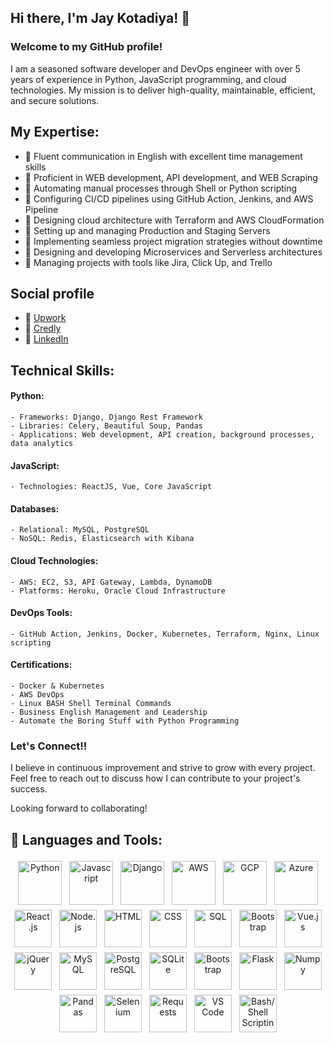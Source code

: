 ## Hi there, I'm Jay Kotadiya! 👋
### Welcome to my GitHub profile!

I am a seasoned software developer and DevOps engineer with over 5 years of experience in Python, JavaScript programming, and cloud technologies. My mission is to deliver high-quality, maintainable, efficient, and secure solutions.

## My Expertise:
- 🌟 Fluent communication in English with excellent time management skills
- 🌟 Proficient in WEB development, API development, and WEB Scraping
- 🌟 Automating manual processes through Shell or Python scripting
- 🌟 Configuring CI/CD pipelines using GitHub Action, Jenkins, and AWS Pipeline
- 🌟 Designing cloud architecture with Terraform and AWS CloudFormation
- 🌟 Setting up and managing Production and Staging Servers
- 🌟 Implementing seamless project migration strategies without downtime
- 🌟 Designing and developing Microservices and Serverless architectures
- 🌟 Managing projects with tools like Jira, Click Up, and Trello

## Social profile
- 🌟 [Upwork](https://www.upwork.com/freelancers/~010055bfe11ce4bfcb)
- 🌟 [Credly](https://www.credly.com/users/jay-kotadiya/badges)
- 🌟 [LinkedIn](https://www.linkedin.com/in/j1gne5h)

## Technical Skills:

#### Python:
    - Frameworks: Django, Django Rest Framework
    - Libraries: Celery, Beautiful Soup, Pandas
    - Applications: Web development, API creation, background processes, data analytics

#### JavaScript:
    - Technologies: ReactJS, Vue, Core JavaScript

#### Databases:
    - Relational: MySQL, PostgreSQL
    - NoSQL: Redis, Elasticsearch with Kibana

#### Cloud Technologies:
    - AWS: EC2, S3, API Gateway, Lambda, DynamoDB
    - Platforms: Heroku, Oracle Cloud Infrastructure

#### DevOps Tools:
    - GitHub Action, Jenkins, Docker, Kubernetes, Terraform, Nginx, Linux scripting

#### Certifications:
    - Docker & Kubernetes
    - AWS DevOps
    - Linux BASH Shell Terminal Commands
    - Business English Management and Leadership
    - Automate the Boring Stuff with Python Programming


### Let's Connect!!

I believe in continuous improvement and strive to grow with every project. Feel free to reach out to discuss how I can contribute to your project's success.

Looking forward to collaborating!

## 🧰 Languages and Tools:
<p align="center">
<img src="https://www.python.org/static/community_logos/python-logo-master-v3-TM.png" alt="Python" height="70" style="vertical-align:top; margin:4px">
<img src="https://upload.wikimedia.org/wikipedia/commons/6/6a/JavaScript-logo.png" alt="Javascript" height="70" style="vertical-align:top; margin:4px">
<img src="https://static.djangoproject.com/img/logos/django-logo-negative.png" alt="Django" height="70" style="vertical-align:top; margin:4px">
<img src="https://upload.wikimedia.org/wikipedia/commons/9/93/Amazon_Web_Services_Logo.svg" alt="AWS" height="70" style="vertical-align:top; margin:4px">
<img src="https://upload.wikimedia.org/wikipedia/commons/5/51/Google_Cloud_logo.svg" alt="GCP" height="70" style="vertical-align:top; margin:4px">
<img src="https://upload.wikimedia.org/wikipedia/commons/f/fa/Microsoft_Azure.svg" alt="Azure" height="70" style="vertical-align:top; margin:4px">
<img src="https://upload.wikimedia.org/wikipedia/commons/a/a7/React-icon.svg" alt="React.js" height="60" style="vertical-align:top; margin:4px">
<img src="https://upload.wikimedia.org/wikipedia/commons/d/d9/Node.js_logo.svg" alt="Node.js" height="60" style="vertical-align:top; margin:4px">
<img src="https://upload.wikimedia.org/wikipedia/commons/6/61/HTML5_logo_and_wordmark.svg" alt="HTML" height="60" style="vertical-align:top; margin:4px">
<img src="https://upload.wikimedia.org/wikipedia/commons/d/d5/CSS3_logo_and_wordmark.svg" alt="CSS" height="60" style="vertical-align:top; margin:4px">
<img src="https://upload.wikimedia.org/wikipedia/commons/8/87/Sql_data_base_with_logo.png" alt="SQL" height="60" style="vertical-align:top; margin:4px">
<img src="https://upload.wikimedia.org/wikipedia/commons/b/b2/Bootstrap_logo.svg" alt="Bootstrap" height="60" style="vertical-align:top; margin:4px">
<img src="https://upload.wikimedia.org/wikipedia/commons/9/95/Vue.js_Logo_2.svg" alt="Vue.js" height="60" style="vertical-align:top; margin:4px">
<img src="https://upload.wikimedia.org/wikipedia/commons/f/fd/JQuery-Logo.svg" alt="jQuery" height="60" style="vertical-align:top; margin:4px">
<img src="https://upload.wikimedia.org/wikipedia/en/d/dd/MySQL_logo.svg" alt="MySQL" height="60" style="vertical-align:top; margin:4px">
<img src="https://www.postgresql.org/media/img/about/press/elephant.png" alt="PostgreSQL" height="60" style="vertical-align:top; margin:4px">
<img src="https://www.sqlite.org/images/sqlite370_banner.gif" alt="SQLite" height="60" style="vertical-align:top; margin:4px">
<img src="https://upload.wikimedia.org/wikipedia/commons/b/b2/Bootstrap_logo.svg" alt="Bootstrap" height="60" style="vertical-align:top; margin:4px">
<img src="https://upload.wikimedia.org/wikipedia/commons/3/3c/Flask_logo.svg" alt="Flask" height="60" style="vertical-align:top; margin:4px">
<img src="https://numpy.org/images/logo.svg" alt="Numpy" height="60" style="vertical-align:top; margin:4px">
<img src="https://pandas.pydata.org/docs/_static/pandas.svg" alt="Pandas" height="60" style="vertical-align:top; margin:4px">
<img src="https://upload.wikimedia.org/wikipedia/commons/d/d5/Selenium_Logo.png" alt="Selenium" height="60" style="vertical-align:top; margin:4px">
<img src="https://docs.python-requests.org/en/latest/_static/requests-sidebar.png" alt="Requests" height="60" style="vertical-align:top; margin:4px">
<img src="https://upload.wikimedia.org/wikipedia/commons/2/2d/Visual_Studio_Code_1.18_icon.svg" alt="VS Code" height="60" style="vertical-align:top; margin:4px">
<img src="https://upload.wikimedia.org/wikipedia/commons/4/4b/Bash_Logo_Colored.svg" alt="Bash/Shell Scripting" height="60" style="vertical-align:top; margin:4px">

</p>
